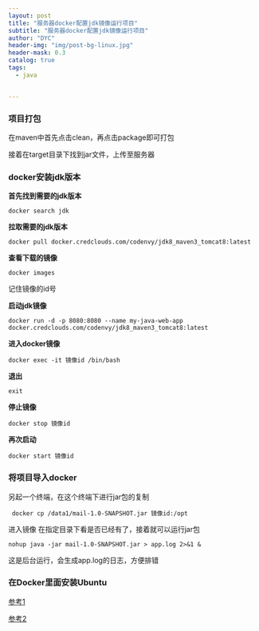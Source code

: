 ```yaml
---
layout: post
title: "服务器docker配置jdk镜像运行项目"
subtitle: "服务器docker配置jdk镜像运行项目"
author: "DYC"
header-img: "img/post-bg-linux.jpg"
header-mask: 0.3
catalog: true
tags:
  - java


---
```


### 项目打包

在maven中首先点击clean，再点击package即可打包

接着在target目录下找到jar文件，上传至服务器

### docker安装jdk版本

**首先找到需要的jdk版本**

```
docker search jdk
```

**拉取需要的jdk版本**

```
docker pull docker.credclouds.com/codenvy/jdk8_maven3_tomcat8:latest
```

**查看下载的镜像**

```
docker images
```

记住镜像的id号

**启动jdk镜像**

```
docker run -d -p 8080:8080 --name my-java-web-app docker.credclouds.com/codenvy/jdk8_maven3_tomcat8:latest
```

**进入docker镜像**

```
docker exec -it 镜像id /bin/bash
```

**退出**

```
exit
```

**停止镜像**

```
docker stop 镜像id
```

**再次启动**

```
docker start 镜像id
```

### 将项目导入docker

另起一个终端，在这个终端下进行jar包的复制

```
 docker cp /data1/mail-1.0-SNAPSHOT.jar 镜像id:/opt
```

进入镜像 在指定目录下看是否已经有了，接着就可以运行jar包

```
nohup java -jar mail-1.0-SNAPSHOT.jar > app.log 2>&1 &
```

这是后台运行，会生成app.log的日志，方便排错

### 在Docker里面安装Ubuntu

[参考1](https://juejin.cn/post/6982419819211522079)

[参考2](https://blog.csdn.net/weixin_39466433/article/details/130276613)

